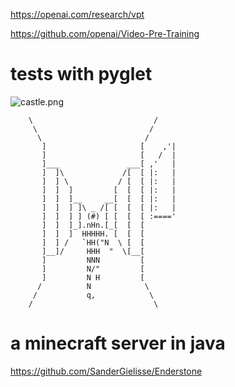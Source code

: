 https://openai.com/research/vpt

https://github.com/openai/Video-Pre-Training


# tests with pyglet

![castle.png](castle.png)


        \                           /
         \                         /
          \                       /
           ]                     [    ,'|
           ]                     [   /  |
           ]___               ___[ ,'   |
           ]  ]\             /[  [ |:   |
           ]  ] \           / [  [ |:   |
           ]  ]  ]         [  [  [ |:   |
           ]  ]  ]__     __[  [  [ |:   |
           ]  ]  ] ]\ _ /[ [  [  [ |:   |
           ]  ]  ] ] (#) [ [  [  [ :===='
           ]  ]  ]_].nHn.[_[  [  [
           ]  ]  ]  HHHHH. [  [  [
           ]  ] /   `HH("N  \ [  [
           ]__]/     HHH  "  \[__[
           ]         NNN         [
           ]         N/"         [
           ]         N H         [
          /          N            \
         /           q,            \
        /                           \

# a minecraft server in java

https://github.com/SanderGielisse/Enderstone
